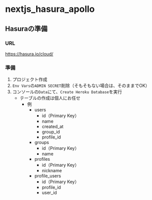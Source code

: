 # nextjs_hasura_apollo

## Hasuraの準備

### URL
https://hasura.io/cloud/

### 準備
1. プロジェクト作成
2. `Env Vars`の`ADMIN SECRET`削除（そもそもない場合は、そのままでOK）
3. コンソールの`Data`にて、`Create Heroku Database`を実行
    - テーブルの作成は個人にお任せ
      - 例
        - users
          - id（Primary Key）
          - name
          - created_at
          - group_id
          - profile_id
        - groups
          - id（Primary Key）
          - name
        - profiles
          - id（Primary Key）
          - nickname
        - profile_users
          - id（Primary Key）
          - profile_id
          - user_id
